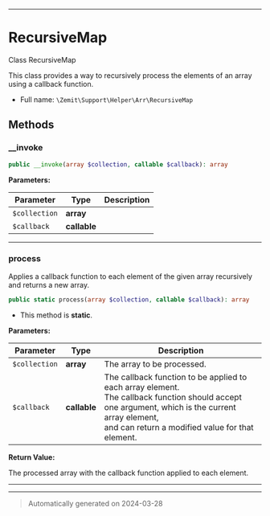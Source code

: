 ***

# RecursiveMap

Class RecursiveMap

This class provides a way to recursively process the elements of an array using a callback function.

* Full name: `\Zemit\Support\Helper\Arr\RecursiveMap`




## Methods


### __invoke



```php
public __invoke(array $collection, callable $callback): array
```








**Parameters:**

| Parameter | Type | Description |
|-----------|------|-------------|
| `$collection` | **array** |  |
| `$callback` | **callable** |  |





***

### process

Applies a callback function to each element of the given array recursively and returns a new array.

```php
public static process(array $collection, callable $callback): array
```



* This method is **static**.




**Parameters:**

| Parameter | Type | Description |
|-----------|------|-------------|
| `$collection` | **array** | The array to be processed. |
| `$callback` | **callable** | The callback function to be applied to each array element.<br />The callback function should accept one argument, which is the current array element,<br />and can return a modified value for that element. |


**Return Value:**

The processed array with the callback function applied to each element.




***


***
> Automatically generated on 2024-03-28
